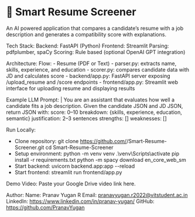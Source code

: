 # 🧠 Smart Resume Screener

An AI powered application that compares a candidate’s resume with a job description and generates a compatibility score with explanations.

Tech Stack:
  Backend: FastAPI (Python)
  Frontend: Streamlit
  Parsing: pdfplumber, spaCy
  Scoring: Rule based (optional OpenAI GPT integration)

Architecture:
  Flow:
    - Resume (PDF or Text)
    - parser.py: extracts name, skills, experience, and education
    - scorer.py: compares candidate data with JD and calculates score
    - backend/app.py: FastAPI server exposing /upload_resume and /score endpoints
    - frontend/app.py: Streamlit web interface for uploading resume and displaying results

Example LLM Prompt: |
  You are an assistant that evaluates how well a candidate fits a job description.
  Given the candidate JSON and JD JSON, return JSON with:
    score: 0–10
    breakdown: {skills, experience, education, semantic}
    justification: 2–3 sentences
    strengths: []
    weaknesses: []

Run Locally:
  - Clone repository:
      git clone https://github.com/<your-username>/Smart-Resume-Screener.git
      cd Smart-Resume-Screener
  - Setup environment:
      python -m venv venv
      .\venv\Scripts\activate
      pip install -r requirements.txt
      python -m spacy download en_core_web_sm
  - Start backend:
      uvicorn backend.app:app --reload
  - Start frontend:
      streamlit run frontend/app.py

Demo Video:
  Paste your Google Drive video link here.

Author:
  Name: Pranav Yugan R
  Email: pranavyugan.r2022@vitstudent.ac.in
  LinkedIn: https://www.linkedin.com/in/pranav-yugan/
  GitHub: https://github.com/PranavYugan
